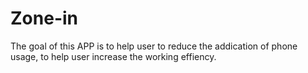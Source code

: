 # Zone-in

The goal of this APP is to help user to reduce the addication of phone usage, to help user increase the working effiency.
